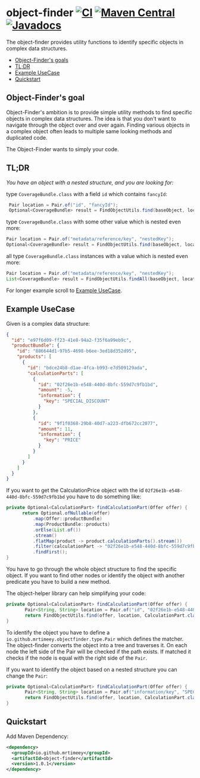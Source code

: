 # object-finder [![CI](https://github.com/MrTimeey/object-finder/actions/workflows/mvn-build.yml/badge.svg?branch=main)](https://github.com/MrTimeey/object-finder/actions/workflows/mvn-build.yml?query=branch%3Amain) [![Maven Central](https://img.shields.io/maven-central/v/io.github.mrtimeey/object-finder.svg?label=Maven%20Central)](https://search.maven.org/search?q=g:%22io.github.mrtimeey%22%20AND%20a:%22object-finder%22) [![Javadocs](http://www.javadoc.io/badge/io.github.mrtimeey/object-finder.svg)](http://www.javadoc.io/doc/io.github.mrtimeey/object-finder)
The object-finder provides utility functions to identify specific objects in complex data structures.
* [Object-Finder's goals](#goals)
* [TL;DR](#tldr)
* [Example UseCase](#example)
* [Quickstart](#quickstart)

## <a name="goals"/>Object-Finder's goal</a>

Object-Finder's ambition is to provide simple utility methods to find specific objects in complex data structures.
The idea is that you don't want to navigate through the object over and over again. 
Finding various objects in a complex object often leads to multiple same looking methods and duplicated code.

The Object-Finder wants to simply your code. 

## <a name="tldr"/>TL;DR</a>

*You have an object with a nested structure, and you are looking for:*

type `CoverageBundle.class` with a field `id` which contains `fancyId`:
```java 
 Pair location = Pair.of("id", "fancyId");
 Optional<CoverageBundle> result = FindObjectUtils.find(baseObject, location, CoverageBundle.class);
```

type `CoverageBundle.class` with some other value which is nested even more:
 ```java 
 Pair location = Pair.of("metadata/reference/key", "nestedKey");
 Optional<CoverageBundle> result = FindObjectUtils.find(baseObject, location, CoverageBundle.class);
 ```

all type `CoverageBundle.class` instances with a value which is nested even more:
 ```java 
 Pair location = Pair.of("metadata/reference/key", "nestedKey");
 List<CoverageBundle> result = FindObjectUtils.findAll(baseObject, location, CoverageBundle.class);
 ```

For longer example scroll to [Example UseCase](#example).

## <a name="example"/>Example UseCase</a>
Given is a complex data structure:

```json
{
  "id": "e97f6d09-ff23-41e8-94a2-f35f6a99eb9c",
  "productBundle": {
    "id": "886644d1-97b5-4698-b6ee-3ed18d352d95",
    "products": [
      {
        "id": "bdce24b8-d1ae-4fca-b993-e7d509129ada",
        "calculationParts": [
          {
            "id": "02f26e1b-e548-440d-8bfc-559d7c9fb1bd",
            "amount": -5,
            "information": {
              "key": "SPECIAL_DISCOUNT"
            }
          }, 
          {
            "id": "9f1f0368-29b8-40d7-a223-dfb672cc2077",
            "amount": 11,
            "information": {
              "key": "PRICE"
            }
          }
        ]        
      }
    ]
  }
}
```

If you want to get the CalculationPrice object with the id `02f26e1b-e548-440d-8bfc-559d7c9fb1bd` you have to do something like:
```java 
private Optional<CalculationPart> findCalculationPart(Offer offer) {
      return Optional.ofNullable(offer)
          .map(Offer::productBundle)
          .map(ProductBundle::products)
          .orElse(List.of())
          .stream()
          .flatMap(product -> product.calculationParts().stream())
          .filter(calculationPart -> "02f26e1b-e548-440d-8bfc-559d7c9fb1bd".equals(calculationPart.id()))
          .findFirst();   
}
```

You have to go through the whole object structure to find the specific object. 
If you want to find other nodes or identify the object with another predicate you have to build a new method.

The object-helper library can help simplifying your code:
```java
private Optional<CalculationPart> findCalculationPart(Offer offer) {
       Pair<String, String> location = Pair.of("id", "02f26e1b-e548-440d-8bfc-559d7c9fb1bd");
       return FindObjectUtils.find(offer, location, CalculationPart.class);   
}
```

To identify the object you have to define a `io.github.mrtimeey.objectfinder.type.Pair` which defines the matcher.
The object-finder converts the object into a tree and traverses it. On each node the left side of the Pair will be checked if the path exists.
If matched it checks if the node is equal with the right side of the `Pair`.

If you want to identify the object based on a nested structure you can change the `Pair`:
```java
private Optional<CalculationPart> findCalculationPart(Offer offer) {
       Pair<String, String> location = Pair.of("information/key", "SPECIAL_DISCOUNT");
       return FindObjectUtils.find(offer, location, CalculationPart.class);   
}
```

## <a name="quickstart"/>Quickstart</a>

Add Maven Dependency:
```xml
<dependency>
  <groupId>io.github.mrtimeey</groupId>
  <artifactId>object-finder</artifactId>
  <version>1.0.1</version>
</dependency>
```


